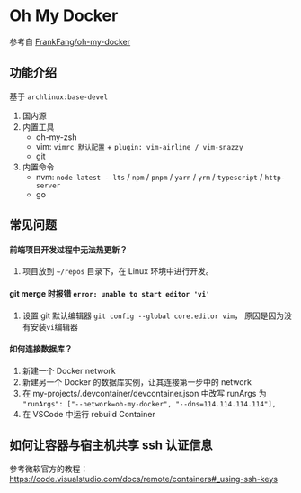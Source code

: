 # Oh My Docker

参考自 [FrankFang/oh-my-docker](https://github.com/FrankFang/oh-my-docker)

## 功能介绍

基于 `archlinux:base-devel`

1. 国内源
2. 内置工具
   - oh-my-zsh
   - vim: `vimrc 默认配置` + `plugin: vim-airline / vim-snazzy`
   - git
3. 内置命令
   - nvm: `node latest --lts` / `npm` / `pnpm` / `yarn` / `yrm` / `typescript` / `http-server`
   - go

## 常见问题

#### 前端项目开发过程中无法热更新？

1. 项目放到 `~/repos` 目录下，在 Linux 环境中进行开发。

#### git merge 时报错 `error: unable to start editor 'vi'`

1. 设置 git 默认编辑器 `git config --global core.editor vim`， 原因是因为没有安装`vi`编辑器

#### 如何连接数据库？

1. 新建一个 Docker network
2. 新建另一个 Docker 的数据库实例，让其连接第一步中的 network
3. 在 my-projects/.devcontainer/devcontainer.json 中改写 runArgs 为 `"runArgs": ["--network=oh-my-docker", "--dns=114.114.114.114"],`
4. 在 VSCode 中运行 rebuild Container

## 如何让容器与宿主机共享 ssh 认证信息

参考微软官方的教程：https://code.visualstudio.com/docs/remote/containers#_using-ssh-keys
